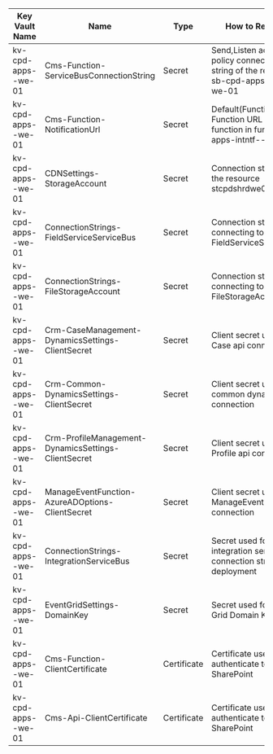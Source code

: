 
|Key Vault Name| Name  | Type | How to Retrieve | Remarks|
|--|--|--|--|--|
|kv-cpd-apps-<env>-we-01|Cms-Function-ServiceBusConnectionString| Secret |Send,Listen access policy connection string of the resource sb-cpd-apps-int-<env>-we-01|
|kv-cpd-apps-<env>-we-01|Cms-Function-NotificationUrl| Secret |Default(Function Key) Function URL of notify function in func-cpd-apps-intntf-<env>-we-01||
|kv-cpd-apps-<env>-we-01|CDNSettings-StorageAccount| Secret |Connection string of the resource stcpdshrd<env>we01||
|kv-cpd-apps-<env>-we-01|ConnectionStrings-FieldServiceServiceBus| Secret |Connection string for connecting to FieldServiceServiceBus||
|kv-cpd-apps-<env>-we-01|ConnectionStrings-FileStorageAccount| Secret |Connection string for connecting to FileStorageAccount||
|kv-cpd-apps-<env>-we-01|Crm-CaseManagement-DynamicsSettings-ClientSecret| Secret |Client secret used for Case api connection||
|kv-cpd-apps-<env>-we-01|Crm-Common-DynamicsSettings-ClientSecret| Secret |Client secret used for common dynamic connection||
|kv-cpd-apps-<env>-we-01|Crm-ProfileManagement-DynamicsSettings-ClientSecret| Secret |Client secret used for Profile api connection||
|kv-cpd-apps-<env>-we-01|ManageEventFunction-AzureADOptions-ClientSecret| Secret |Client secret used for ManageEvent Function connection||
|kv-cpd-apps-<env>-we-01|ConnectionStrings-IntegrationServiceBus| Secret |Secret used for storing integration service bus connection string for deployment||
|kv-cpd-apps-<env>-we-01|EventGridSettings-DomainKey| Secret |Secret used for Event Grid Domain Key||
|kv-cpd-apps-<env>-we-01|Cms-Function-ClientCertificate| Certificate |Certificate used to authenticate to SharePoint|Self signed certificate|
|kv-cpd-apps-<env>-we-01|Cms-Api-ClientCertificate| Certificate |Certificate used to authenticate to SharePoint|Self signed certificate| 


